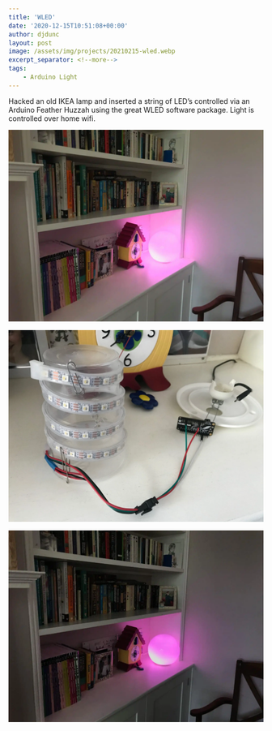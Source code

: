 ```yaml
---
title: 'WLED'
date: '2020-12-15T10:51:08+00:00'
author: djdunc
layout: post
image: /assets/img/projects/20210215-wled.webp
excerpt_separator: <!--more-->
tags:
    - Arduino Light
---
```


Hacked an old IKEA lamp and inserted a string of LED’s controlled via an Arduino Feather Huzzah using the great WLED software package. Light is controlled over home wifi.

![WLED](/assets/img/projects/20210215-wled.webp)

<!--more-->

![WLED inside](/assets/img/projects/20210215-wled3.webp)

![WLED 2](/assets/img/projects/20210215-wled2.webp)
